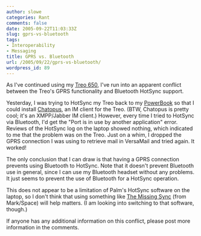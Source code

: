 ```yaml
---
author: slowe
categories: Rant
comments: false
date: 2005-09-22T11:03:33Z
slug: gprs-vs-bluetooth
tags:
- Interoperability
- Messaging
title: GPRS vs. Bluetooth
url: /2005/09/22/gprs-vs-bluetooth/
wordpress_id: 89
---
```


As I've continued using my [Treo 650](http://www.palm.com/us/products/smartphones/treo650/), I've run into an apparent conflict between the Treo's GPRS functionality and Bluetooth HotSync support.

Yesterday, I was trying to HotSync my Treo back to my [PowerBook](http://www.apple.com/powerbook/) so that I could install [Chatopus](http://www.chatopus.com/), an IM client for the Treo. (BTW, Chatopus is pretty cool; it's an XMPP/Jabber IM client.) However, every time I tried to HotSync via Bluetooth, I'd get the "Port is in use by another application" error. Reviews of the HotSync log on the laptop showed nothing, which indicated to me that the problem was on the Treo. Just on a whim, I dropped the GPRS connection I was using to retrieve mail in VersaMail and tried again. It worked!

The only conclusion that I can draw is that having a GPRS connection prevents using Bluetooth to HotSync. Note that it doesn't prevent Bluetooth use in general, since I can use my Bluetooth headset without any problems. It just seems to prevent the use of Bluetooth for a HotSync operation.

This does not appear to be a limitation of Palm's HotSync software on the laptop, so I don't think that using something like [The Missing Sync](http://www.missingsync.com/missingsync_palmos.php) (from Mark/Space) will help matters. (I am looking into switching to that software, though.)

If anyone has any additional information on this conflict, please post more information in the comments.
